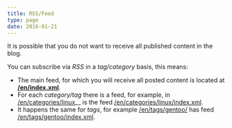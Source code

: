 ```yaml
---
title: RSS/Feed
type: page
date: 2016-01-21
---
```


It is possible that you do not want to receive all published content in the blog.

You can subscribe via _RSS_ in a _tag/category_ basis, this means:

- The main feed, for which you will receive all posted content is located at **<a href="/en/index.xml" target="_blank">/en/index.xml</a>**.
- For each _category/tag_ there is a feed, for example, in [/en/categories/linux](/en/categories/linux)__ is the feed [/en/categories/linux/index.xml](/en/categories/linux/index.xml).
- It happens the same for _tags_, for example [/en/tags/gentoo/](/en/tags/gentoo/) has feed [/en/tags/gentoo/index.xml](/en/tags/gentoo/index.xml).
